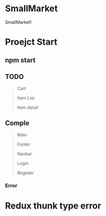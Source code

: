 # SmallMarket
SmallMarket!

# Proejct Start
## npm start

## TODO
> Cart
>
> Item List
>
> Item detail

## Comple
> Main
>
> Footer
>
> Navbar
>
> Login
> 
> Register

### Error
# Redux thunk type error